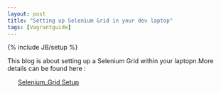 ```yaml
---
layout: post
title: "Setting up Selenium Grid in your dev laptop"
tags: [Vagrantguide]
---
```

{% include JB/setup %}


This blog is about setting up a Selenium Grid within your laptopn.More details can be found here : 

<ul>
  
  <a href="https://github.com/kamalim/selenium_grid">Selenium_Grid Setup</a>

</ul>